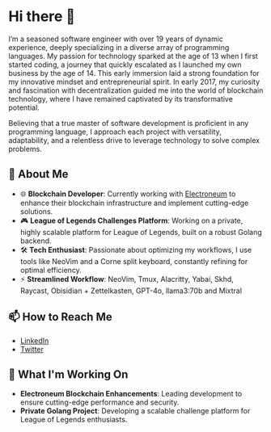 # Hi there 👋

I’m a seasoned software engineer with over 19 years of dynamic experience, deeply specializing in a diverse array of programming languages. My passion for technology sparked at the age of 13 when I first started coding, a journey that quickly escalated as I launched my own business by the age of 14. This early immersion laid a strong foundation for my innovative mindset and entrepreneurial spirit. In early 2017, my curiosity and fascination with decentralization guided me into the world of blockchain technology, where I have remained captivated by its transformative potential. 

Believing that a true master of software development is proficient in any programming language, I approach each project with versatility, adaptability, and a relentless drive to leverage technology to solve complex problems.

## 🚀 About Me

-  🌐 **Blockchain Developer**: Currently working with [Electroneum](https://electroneum.com) to enhance their blockchain infrastructure and implement cutting-edge solutions.
-  🎮 **League of Legends Challenges Platform**: Working on a private, highly scalable platform for League of Legends, built on a robust Golang backend.
-  🛠️ **Tech Enthusiast**: Passionate about optimizing my workflows, I use tools like NeoVim and a Corne split keyboard, constantly refining for optimal efficiency.
-  ⚡ **Streamlined Workflow**: NeoVim, Tmux, Alacritty, Yabai, Skhd, Raycast, Obisidian + Zettelkasten, GPT-4o, llama3:70b and Mixtral

## 📫 How to Reach Me

-  [LinkedIn](https://www.linkedin.com/in/andrepatta/)
-  [Twitter](https://www.x.com/andre_patta/)

## 🔭 What I'm Working On

-  **Electroneum Blockchain Enhancements**: Leading development to ensure cutting-edge performance and security.
-  **Private Golang Project**: Developing a scalable challenge platform for League of Legends enthusiasts.
